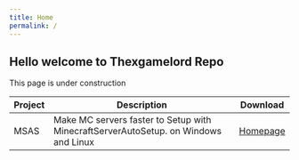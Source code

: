 ```yaml
---
title: Home
permalink: /
---
```


## Hello welcome to Thexgamelord Repo

This page is under construction


| Project | Description                                                   | Download |
| --------- | ------------------------------------------------------------- | ----------- |
| MSAS | Make MC servers faster to Setup with MinecraftServerAutoSetup. on Windows and Linux | [Homepage](https://msas-txgl.pages.dev/) |

